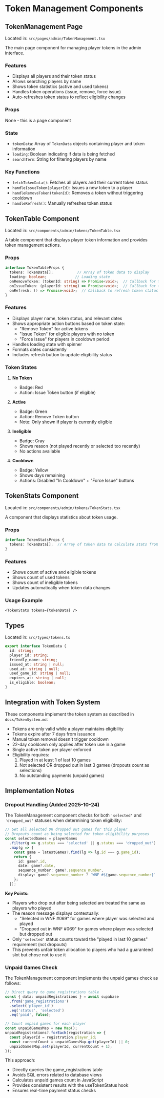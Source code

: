 # Token Management Components

## TokenManagement Page

Located in: `src/pages/admin/TokenManagement.tsx`

The main page component for managing player tokens in the admin interface.

### Features
- Displays all players and their token status
- Allows searching players by name
- Shows token statistics (active and used tokens)
- Handles token operations (issue, remove, force issue)
- Auto-refreshes token status to reflect eligibility changes

### Props
None - this is a page component

### State
- `tokenData`: Array of `TokenData` objects containing player and token information
- `loading`: Boolean indicating if data is being fetched
- `searchTerm`: String for filtering players by name

### Key Functions
- `fetchTokenData()`: Fetches all players and their current token status
- `handleIssueToken(playerId)`: Issues a new token to a player
- `handleRemoveToken(tokenId)`: Removes a token without triggering cooldown
- `handleRefresh()`: Manually refreshes token status

## TokenTable Component

Located in: `src/components/admin/tokens/TokenTable.tsx`

A table component that displays player token information and provides token management actions.

### Props
```typescript
interface TokenTableProps {
  tokens: TokenData[];           // Array of token data to display
  loading: boolean;             // Loading state
  onRemoveToken: (tokenId: string) => Promise<void>;  // Callback for token removal
  onIssueToken: (playerId: string) => Promise<void>;  // Callback for token issuance
  onRefresh: () => Promise<void>;  // Callback to refresh token status
}
```

### Features
- Displays player name, token status, and relevant dates
- Shows appropriate action buttons based on token state:
  - "Remove Token" for active tokens
  - "Issue Token" for eligible players with no token
  - "Force Issue" for players in cooldown period
- Handles loading state with spinner
- Formats dates consistently
- Includes refresh button to update eligibility status

### Token States
1. **No Token**
   - Badge: Red
   - Action: Issue Token button (if eligible)

2. **Active**
   - Badge: Green
   - Action: Remove Token button
   - Note: Only shown if player is currently eligible

3. **Ineligible**
   - Badge: Gray
   - Shows reason (not played recently or selected too recently)
   - No actions available

4. **Cooldown**
   - Badge: Yellow
   - Shows days remaining
   - Actions: Disabled "In Cooldown" + "Force Issue" buttons

## TokenStats Component

Located in: `src/components/admin/tokens/TokenStats.tsx`

A component that displays statistics about token usage.

### Props
```typescript
interface TokenStatsProps {
  tokens: TokenData[];  // Array of token data to calculate stats from
}
```

### Features
- Shows count of active and eligible tokens
- Shows count of used tokens
- Shows count of ineligible tokens
- Updates automatically when token data changes

### Usage Example
```tsx
<TokenStats tokens={tokenData} />
```

## Types

Located in: `src/types/tokens.ts`

```typescript
export interface TokenData {
  id: string;
  player_id: string;
  friendly_name: string;
  issued_at: string | null;
  used_at: string | null;
  used_game_id: string | null;
  expires_at: string | null;
  is_eligible: boolean;
}
```

## Integration with Token System

These components implement the token system as described in `docs/TokenSystem.md`:
- Tokens are only valid while a player maintains eligibility
- Tokens expire after 7 days from issuance
- Manual token removal doesn't trigger cooldown
- 22-day cooldown only applies after token use in a game
- Single active token per player enforced
- Eligibility requires:
  1. Played in at least 1 of last 10 games
  2. Not selected OR dropped out in last 3 games (dropouts count as selections)
  3. No outstanding payments (unpaid games)

## Implementation Notes

### Dropout Handling (Added 2025-10-24)

The TokenManagement component checks for both `'selected'` and `'dropped_out'` statuses when determining token eligibility:

```typescript
// Get all selected OR dropped out games for this player
// Dropouts count as being selected for token eligibility purposes
const selectedGames = playerGames
  .filter(g => g.status === 'selected' || g.status === 'dropped_out')
  .map(g => {
    const game = latestGames?.find(lg => lg.id === g.game_id);
    return {
      id: game?.id,
      date: game?.date,
      sequence_number: game?.sequence_number,
      display: game?.sequence_number ? `WNF #${game.sequence_number}` : 'Unknown Game'
    };
  });
```

**Key Points:**
- Players who drop out after being selected are treated the same as players who played
- The reason message displays contextually:
  - "Selected in WNF #069" for games where player was selected and played
  - "Dropped out in WNF #069" for games where player was selected but dropped out
- Only `'selected'` status counts toward the "played in last 10 games" requirement (not dropouts)
- This prevents unfair token allocation to players who had a guaranteed slot but chose not to use it

### Unpaid Games Check

The TokenManagement component implements the unpaid games check as follows:

```typescript
// Direct query to game_registrations table
const { data: unpaidRegistrations } = await supabase
  .from('game_registrations')
  .select('player_id')
  .eq('status', 'selected')
  .eq('paid', false);

// Count unpaid games for each player
const unpaidGamesMap = new Map();
unpaidRegistrations?.forEach(registration => {
  const playerId = registration.player_id;
  const currentCount = unpaidGamesMap.get(playerId) || 0;
  unpaidGamesMap.set(playerId, currentCount + 1);
});
```

This approach:
- Directly queries the game_registrations table
- Avoids SQL errors related to database views
- Calculates unpaid games count in JavaScript
- Provides consistent results with the useTokenStatus hook
- Ensures real-time payment status checks
